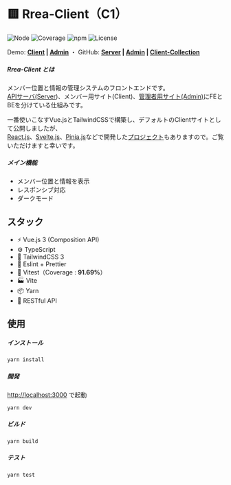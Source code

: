 # 🟨 Rrea-Client（C1）

![Node](https://img.shields.io/badge/Node.js-v18.0.0-fb7185.svg?logo=&style=flat-square)  ![Coverage](https://img.shields.io/badge/Coverage-91.69%25-84CC16.svg?style=flat-square)  ![npm](https://img.shields.io/badge/npm-0.3.0-84CC16.svg?style=flat-square)  ![License](https://img.shields.io/badge/License-MIT-0284C7.svg?logo=&style=flat-square)

Demo:  **[Client]() | [Admin]()**  ・  GitHub:  **[Server](https://github.com/kensoz/Rrea-server) | [Admin](https://github.com/kensoz/Rrea-admin) | [Client-Collection](https://github.com/kensoz/Rrea-client-collection)**

##### Rrea-Client とは

メンバー位置と情報の管理システムのフロントエンドです。\
[APIサーバ(Server](https://github.com/kensoz/Rrea-server))、メンバー用サイト(Client)、[管理者用サイト(Admin)](https://github.com/kensoz/Rrea-admin)にFEとBEを分けている仕組みです。

一番使いこなすVue.jsとTailwindCSSで構築し、デフォルトのClientサイトとして公開しましたが、\
[React.js](https://github.com/kensoz/Rrea-client-collection/tree/master/c2-react18-ts-mui)、[Svelte.js](https://github.com/kensoz/Rrea-client-collection/tree/master/c3-svelte-ts-bulma)、[Pinia.js](https://github.com/kensoz/Rrea-client-collection/tree/master/c4-vue3-ts-quasar)などで開発した[プロジェクト](https://github.com/kensoz/Rrea-client-collection)もありますので。ご覧いただけますと幸いです。

##### メイン機能

+ メンバー位置と情報を表示
+ レスポンシブ対応
+ ダークモード



## スタック

+ ⚡️ Vue.js 3 (Composition API)
+ ⚙️ TypeScript
+ 🎨 TailwindCSS 3
+ 📑 Eslint + Prettier
+ 🔌 Vitest（Coverage : **91.69%**）
+ 🏭 Vite
+ 📦 Yarn
+ 🔺 RESTful API



## 使用

##### インストール

```bash
yarn install
```

##### 開発

[http://localhost:3000](http://localhost:3000) で起動

```bash
yarn dev
```

##### ビルド

```bash
yarn build
```

##### テスト

```bash
yarn test
```



